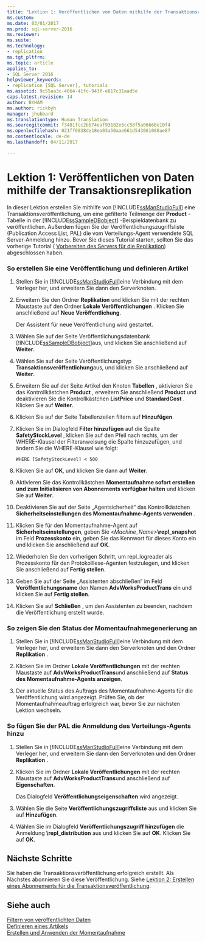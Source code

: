 ```yaml
---
title: "Lektion 1: Veröffentlichen von Daten mithilfe der Transaktionsreplikation | Microsoft-Dokumentation"
ms.custom: 
ms.date: 03/01/2017
ms.prod: sql-server-2016
ms.reviewer: 
ms.suite: 
ms.technology:
- replication
ms.tgt_pltfrm: 
ms.topic: article
applies_to:
- SQL Server 2016
helpviewer_keywords:
- replication [SQL Server], tutorials
ms.assetid: 9c55aa3c-4664-41fc-943f-e817c31aad5e
caps.latest.revision: 14
author: BYHAM
ms.author: rickbyh
manager: jhubbard
ms.translationtype: Human Translation
ms.sourcegitcommit: f3481fcc2bb74eaf93182e6cc58f5a06666e10f4
ms.openlocfilehash: 021ff6838de18ea03a50aae661d543061088ae87
ms.contentlocale: de-de
ms.lasthandoff: 04/11/2017

---
```

# <a name="lesson-1-publishing-data-using-transactional-replication"></a>Lektion 1: Veröffentlichen von Daten mithilfe der Transaktionsreplikation
In dieser Lektion erstellen Sie mithilfe von [!INCLUDE[ssManStudioFull](../../includes/ssmanstudiofull-md.md)] eine Transaktionsveröffentlichung, um eine gefilterte Teilmenge der **Product** -Tabelle in der [!INCLUDE[ssSampleDBobject](../../includes/sssampledbobject-md.md)] -Beispieldatenbank zu veröffentlichen. Außerdem fügen Sie der Veröffentlichungszugriffsliste (Publication Access List, PAL) die vom Verteilungs-Agent verwendete SQL Server-Anmeldung hinzu. Bevor Sie dieses Tutorial starten, sollten Sie das vorherige Tutorial ( [Vorbereiten des Servers für die Replikation](../../relational-databases/replication/tutorial-preparing-the-server-for-replication.md)) abgeschlossen haben.  
  
### <a name="to-create-a-publication-and-define-articles"></a>So erstellen Sie eine Veröffentlichung und definieren Artikel  
  
1.  Stellen Sie in [!INCLUDE[ssManStudioFull](../../includes/ssmanstudiofull-md.md)]eine Verbindung mit dem Verleger her, und erweitern Sie dann den Serverknoten.  
  
2.  Erweitern Sie den Ordner **Replikation** und klicken Sie mit der rechten Maustaste auf den Ordner **Lokale Veröffentlichungen** . Klicken Sie anschließend auf **Neue Veröffentlichung**.  
  
    Der Assistent für neue Veröffentlichung wird gestartet.  
  
3.  Wählen Sie auf der Seite Veröffentlichungsdatenbank [!INCLUDE[ssSampleDBobject](../../includes/sssampledbobject-md.md)]aus, und klicken Sie anschließend auf **Weiter**.  
  
4.  Wählen Sie auf der Seite Veröffentlichungstyp **Transaktionsveröffentlichung**aus, und klicken Sie anschließend auf **Weiter**.  
  
5.  Erweitern Sie auf der Seite Artikel den Knoten **Tabellen** , aktivieren Sie das Kontrollkästchen **Product** , erweitern Sie anschließend **Product** und deaktivieren Sie die Kontrollkästchen **ListPrice** und **StandardCost** . Klicken Sie auf **Weiter**.  
  
6.  Klicken Sie auf der Seite Tabellenzeilen filtern auf **Hinzufügen**.  
  
7.  Klicken Sie im Dialogfeld **Filter hinzufügen** auf die Spalte **SafetyStockLevel** , klicken Sie auf den Pfeil nach rechts, um der WHERE-Klausel der Filteranweisung die Spalte hinzuzufügen, und ändern Sie die WHERE-Klausel wie folgt:  
  
    ```  
    WHERE [SafetyStockLevel] < 500  
    ```  
  
8.  Klicken Sie auf **OK**, und klicken Sie dann auf **Weiter**.  
  
9. Aktivieren Sie das Kontrollkästchen **Momentaufnahme sofort erstellen und zum Initialisieren von Abonnements verfügbar halten** und klicken Sie auf **Weiter**.  
  
10. Deaktivieren Sie auf der Seite „Agentsicherheit“ das Kontrollkästchen **Sicherheitseinstellungen des Momentaufnahme-Agents verwenden** .  
  
11. Klicken Sie für den Momentaufnahme-Agent auf **Sicherheitseinstellungen**, geben Sie \<*Machine_Name>***\repl_snapshot** im Feld **Prozesskonto** ein, geben Sie das Kennwort für dieses Konto ein und klicken Sie anschließend auf **OK**.  
  
12. Wiederholen Sie den vorherigen Schritt, um repl_logreader als Prozesskonto für den Protokolllese-Agenten festzulegen, und klicken Sie anschließend auf **Fertig stellen**.  
  
13. Geben Sie auf der Seite „Assistenten abschließen“ im Feld **Veröffentlichungsname** den Namen **AdvWorksProductTrans** ein und klicken Sie auf **Fertig stellen**.  
  
14. Klicken Sie auf **Schließen** , um den Assistenten zu beenden, nachdem die Veröffentlichung erstellt wurde.  
  
### <a name="to-view-the-status-of-snapshot-generation"></a>So zeigen Sie den Status der Momentaufnahmegenerierung an  
  
1.  Stellen Sie in [!INCLUDE[ssManStudioFull](../../includes/ssmanstudiofull-md.md)]eine Verbindung mit dem Verleger her, und erweitern Sie dann den Serverknoten und den Ordner **Replikation** .  
  
2.  Klicken Sie im Ordner **Lokale Veröffentlichungen** mit der rechten Maustaste auf **AdvWorksProductTrans**und anschließend auf **Status des Momentaufnahme-Agents anzeigen**.  
  
3.  Der aktuelle Status des Auftrags des Momentaufnahme-Agents für die Veröffentlichung wird angezeigt. Prüfen Sie, ob der Momentaufnahmeauftrag erfolgreich war, bevor Sie zur nächsten Lektion wechseln.  
  
### <a name="to-add-the-distribution-agent-login-to-the-pal"></a>So fügen Sie der PAL die Anmeldung des Verteilungs-Agents hinzu  
  
1.  Stellen Sie in [!INCLUDE[ssManStudioFull](../../includes/ssmanstudiofull-md.md)]eine Verbindung mit dem Verleger her, und erweitern Sie dann den Serverknoten und den Ordner **Replikation** .  
  
2.  Klicken Sie im Ordner **Lokale Veröffentlichungen** mit der rechten Maustaste auf **AdvWorksProductTrans**und anschließend auf **Eigenschaften**.  
  
    Das Dialogfeld **Veröffentlichungseigenschaften** wird angezeigt.  
  
3.  Wählen Sie die Seite **Veröffentlichungszugriffsliste** aus und klicken Sie auf **Hinzufügen**.  
  
4.  Wählen Sie im Dialogfeld **Veröffentlichungszugriff hinzufügen** die Anmeldung *<Computername>***\repl_distribution** aus und klicken Sie auf **OK**. Klicken Sie auf **OK**.  
  
## <a name="next-steps"></a>Nächste Schritte  
Sie haben die Transaktionsveröffentlichung erfolgreich erstellt. Als Nächstes abonnieren Sie diese Veröffentlichung. Siehe [Lektion 2: Erstellen eines Abonnements für die Transaktionsveröffentlichung](../../relational-databases/replication/lesson-2-creating-a-subscription-to-the-transactional-publication.md).  
  
## <a name="see-also"></a>Siehe auch  
[Filtern von veröffentlichten Daten](../../relational-databases/replication/publish/filter-published-data.md)  
[Definieren eines Artikels](../../relational-databases/replication/publish/define-an-article.md)  
[Erstellen und Anwenden der Momentaufnahme](../../relational-databases/replication/create-and-apply-the-snapshot.md)  
  
  
  

